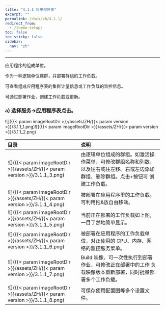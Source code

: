 ```yaml
---
title: "4.1.1 应用程序表"
excerpt: ""
permalink: /docs/zh/4.1.1/
redirect_from:
  - /theme-setup/
toc: false
toc_sticky: false
sidebar:
  nav: "zh"
---
```


---
应用程序的组成单位。

作为一种逻辑单位建群，并部署群组的工作负载。

可查看组成应用程序表的集群计量信息或工作负载的监控信息。

可通过部署作业，创建工作负载或更新。

### a\) 选择服务→应用程序表点击。
![]({{< param imageRootDir >}}/assets/ZH/{{< param version >}}/3.1.1_1.png)![]({{< param imageRootDir >}}/assets/ZH/{{< param version >}}/3.1.1_2.png)

| **目录** | **说明** |
| :--- | :--- |
| ![]({{< param imageRootDir >}}/assets/ZH/{{< param version >}}/3.1.1_3.png) | 由逻辑单位组成的群组。如激活操作菜单，可修改群组名称和列数， 以及往右或往左移、右或左边添加群组、删除群组。点击+按钮可 创建工作负载。 |
| ![]({{< param imageRootDir >}}/assets/ZH/{{< param version >}}/3.1.1_4.png) | 被部署在应用程序里的工作负载。可利用拖&放自由移动。 |
| ![]({{< param imageRootDir >}}/assets/ZH/{{< param version >}}/3.1.1_5.png) | 当前正在部署的工作负载如上图，一目了然地简单显示。 |
| ![]({{< param imageRootDir >}}/assets/ZH/{{< param version >}}/3.1.1_6.png) | 被部署在应用程序的工作负载单位，对正使用的 CPU、内存、网 络的监控服务菜单。 |
| ![]({{< param imageRootDir >}}/assets/ZH/{{< param version >}}/3.1.1_7.png) | Build 映像，可一次性执行到部署作业，可修改正在部署中的工作 负载映像版本重新部署，同时批量部署多个工作负载。 |
| ![]({{< param imageRootDir >}}/assets/ZH/{{< param version >}}/3.1.1_8.png) | 可保存使用配置图等多个设置文件。 |
